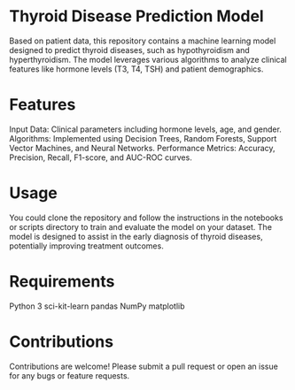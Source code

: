 # Thyroid Disease Prediction Model
Based on patient data, this repository contains a machine learning model designed to predict thyroid diseases, such as hypothyroidism and hyperthyroidism. The model leverages various algorithms to analyze clinical features like hormone levels (T3, T4, TSH) and patient demographics.

# Features
Input Data: Clinical parameters including hormone levels, age, and gender.
Algorithms: Implemented using Decision Trees, Random Forests, Support Vector Machines, and Neural Networks.
Performance Metrics: Accuracy, Precision, Recall, F1-score, and AUC-ROC curves.
# Usage
You could clone the repository and follow the instructions in the notebooks or scripts directory to train and evaluate the model on your dataset. The model is designed to assist in the early diagnosis of thyroid diseases, potentially improving treatment outcomes.

# Requirements
Python 3
sci-kit-learn
pandas
NumPy
matplotlib

# Contributions
Contributions are welcome! Please submit a pull request or open an issue for any bugs or feature requests.
